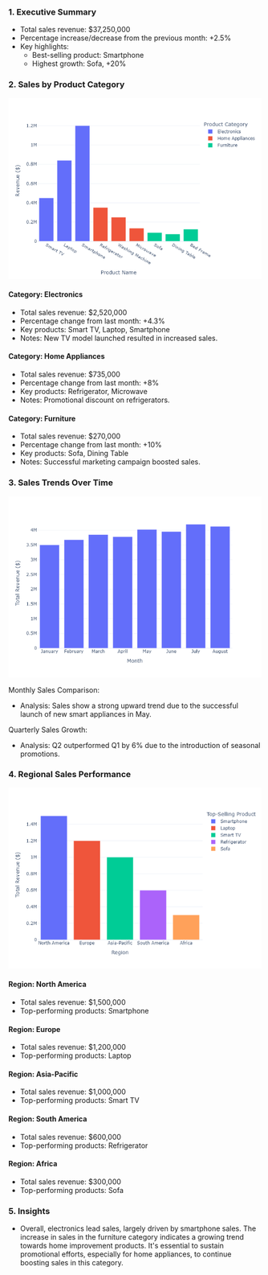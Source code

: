 ### 1. Executive Summary

- Total sales revenue: $37,250,000
- Percentage increase/decrease from the previous month: +2.5%
- Key highlights:
  - Best-selling product: Smartphone
  - Highest growth: Sofa, +20%

### 2. Sales by Product Category
![Product Category Chart](sales_product_summary.png)

#### Category: Electronics
- Total sales revenue: $2,520,000
- Percentage change from last month: +4.3%
- Key products: Smart TV, Laptop, Smartphone
- Notes: New TV model launched resulted in increased sales.

#### Category: Home Appliances
- Total sales revenue: $735,000
- Percentage change from last month: +8%
- Key products: Refrigerator, Microwave
- Notes: Promotional discount on refrigerators.

#### Category: Furniture
- Total sales revenue: $270,000
- Percentage change from last month: +10%
- Key products: Sofa, Dining Table
- Notes: Successful marketing campaign boosted sales.

### 3. Sales Trends Over Time
![Monthly Sales Comparison](monthly_sales.png)

Monthly Sales Comparison:
- Analysis: Sales show a strong upward trend due to the successful launch of new smart appliances in May.

Quarterly Sales Growth:
- Analysis: Q2 outperformed Q1 by 6% due to the introduction of seasonal promotions.

### 4. Regional Sales Performance
![Regional Sales Chart](sales_by_region.png)

#### Region: North America
- Total sales revenue: $1,500,000
- Top-performing products: Smartphone

#### Region: Europe
- Total sales revenue: $1,200,000
- Top-performing products: Laptop

#### Region: Asia-Pacific
- Total sales revenue: $1,000,000
- Top-performing products: Smart TV

#### Region: South America
- Total sales revenue: $600,000
- Top-performing products: Refrigerator

#### Region: Africa
- Total sales revenue: $300,000
- Top-performing products: Sofa

### 5. Insights
- Overall, electronics lead sales, largely driven by smartphone sales. The increase in sales in the furniture category indicates a growing trend towards home improvement products. It's essential to sustain promotional efforts, especially for home appliances, to continue boosting sales in this category.